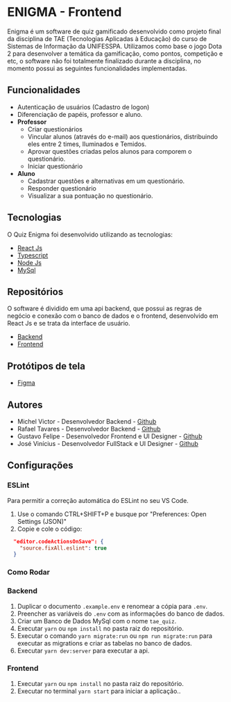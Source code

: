 # ENIGMA - Frontend

Enigma é um software de quiz gamificado desenvolvido como projeto final da disciplina de TAE (Tecnologias Aplicadas à Educação) do curso de Sistemas de Informação da UNIFESSPA. 
Utilizamos como base o jogo Dota 2 para desenvolver a temática da gamificação, como pontos, competição e etc, o software não foi totalmente finalizado durante a disciplina, no momento possui as seguintes funcionalidades implementadas.

## Funcionalidades

- Autenticação de usuários (Cadastro de logon)
- Diferenciação de papéis, professor e aluno.
- **Professor**
  - Criar questionários
  - Vincular alunos (através do e-mail) aos questionários, distribuindo eles entre 2 times, Iluminados e Temidos.
  - Aprovar questões criadas pelos alunos para comporem o questionário.
  - Iniciar questionário
- **Aluno**
  - Cadastrar questões e alternativas em um questionário.
  - Responder questionário
  - Visualizar a sua pontuação no questionário.

## Tecnologias

O Quiz Enigma foi desenvolvido utilizando as tecnologias:

- [React Js](https://reactjs.org/)
- [Typescript](https://www.typescriptlang.org/)
- [Node Js](http://nodejs.org/)
- [MySql](https://www.mysql.com/)

## Repositórios

O software é dividido em uma api backend, que possui as regras de negócio e conexão com o banco de dados e o frontend, desenvolvido em React Js e se trata da interface de usuário.
- [Backend](https://github.com/tae-enigma/quiz-backend/)
- [Frontend](https://github.com/tae-enigma/quiz-frontend/)

## Protótipos de tela
- [Figma](https://www.figma.com/file/eyjrVtezNcWbsOrxU5Iz52/Wireframe-TAE-ENIGMA?node-id=0%3A1)


## Autores

- Michel Victor - Desenvolvedor Backend - [Github](https://github.com/michvic)
- Rafael Tavares - Desenvolvedor Backend - [Github](https://github.com/RRTavares)
- Gustavo Felipe - Desenvolvedor Frontend e UI Designer - [Github](https://github.com/gustavofbc)
- José Vinícius - Desenvolvedor FullStack e UI Designer - [Github](https://github.com/saraivavini)


## Configurações

### ESLint

Para permitir a correção automática do ESLint no seu VS Code.

1. Use o comando CTRL+SHIFT+P e busque por "Preferences: Open Settings (JSON)"
2. Copie e cole o código:

```JSON
  "editor.codeActionsOnSave": {
    "source.fixAll.eslint": true
  }
```

### Como Rodar

### Backend

1. Duplicar o documento `.example.env` e renomear a cópia para `.env`.
2. Preencher as variáveis do `.env` com as informações do banco de dados.
3. Criar um Banco de Dados MySql com o nome `tae_quiz`.
4. Executar `yarn` ou `npm install` no pasta raiz do repositório.
5. Executar o comando `yarn migrate:run` ou `npm run migrate:run` para executar as migrations e criar as tabelas no banco de dados.
6. Executar `yarn dev:server` para executar a api.

### Frontend

1. Executar `yarn` ou `npm install` no pasta raiz do repositório.
2. Executar no terminal `yarn start` para iniciar a aplicação..
